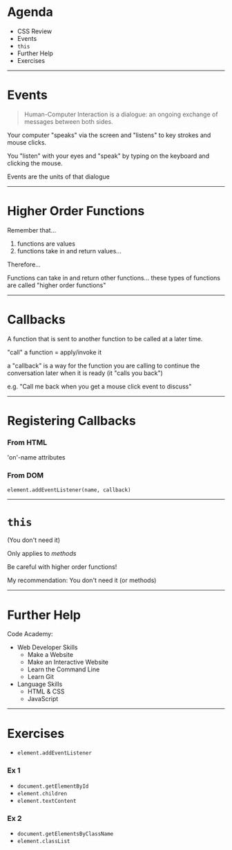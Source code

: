 # Agenda

* CSS Review
* Events
* `this`
* Further Help
* Exercises

---

# Events

> Human-Computer Interaction is a dialogue: an ongoing exchange of messages between both sides.

Your computer "speaks" via the screen and "listens" to key strokes and mouse clicks.

You "listen" with your eyes and "speak" by typing on the keyboard and clicking the mouse.

Events are the units of that dialogue 

---

# Higher Order Functions

Remember that...
1. functions are values
2. functions take in and return values...

Therefore...

Functions can take in and return other functions... these types of functions are called "higher order functions"

---

# Callbacks

A function that is sent to another function to be called at a later time.

"call" a function = apply/invoke it

a "callback" is a way for the function you are calling to continue the conversation later when it is ready (it "calls you back")

e.g. "Call me back when you get a mouse click event to discuss"

---

# Registering Callbacks

### From HTML

'on'-name attributes

### From DOM

```
element.addEventListener(name, callback)
```

---

# `this`

(You don't need it)

Only applies to *methods*

Be careful with higher order functions!

My recommendation: You don't need it (or methods)

---

# Further Help

Code Academy:

* Web Developer Skills
    * Make a Website
    * Make an Interactive Website
	* Learn the Command Line
	* Learn Git
* Language Skills
	* HTML & CSS
	* JavaScript

---

# Exercises

* `element.addEventListener`

### Ex 1

* `document.getElementById`
* `element.children`
* `element.textContent`

### Ex 2
* `document.getElementsByClassName`
* `element.classList`

